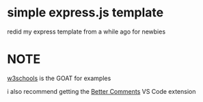 # simple express.js template

redid my express template from a while ago for newbies

# NOTE
[w3schools](https://www.w3schools.com/) is the GOAT for examples

i also recommend getting the [Better Comments](https://marketplace.visualstudio.com/items?itemName=aaron-bond.better-comments) VS Code extension

